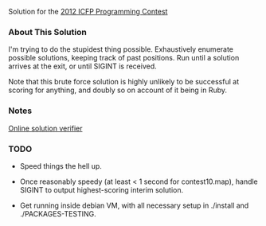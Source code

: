 Solution for the [2012 ICFP Programming Contest](http://icfpcontest2012.wordpress.com/)

### About This Solution

I'm trying to do the stupidest thing possible. Exhaustively enumerate
possible solutions, keeping track of past positions. Run until a
solution arrives at the exit, or until SIGINT is received.

Note that this brute force solution is highly unlikely to be successful
at scoring for anything, and doubly so on account of it being in Ruby.

### Notes

[Online solution verifier](http://www.undecidable.org.uk/~edwin/cgi-bin/weblifter.cgi)

### TODO

- Speed things the hell up.

- Once reasonably speedy (at least < 1 second for contest10.map), handle SIGINT to output highest-scoring interim solution.

- Get running inside debian VM, with all necessary setup in ./install and ./PACKAGES-TESTING.
